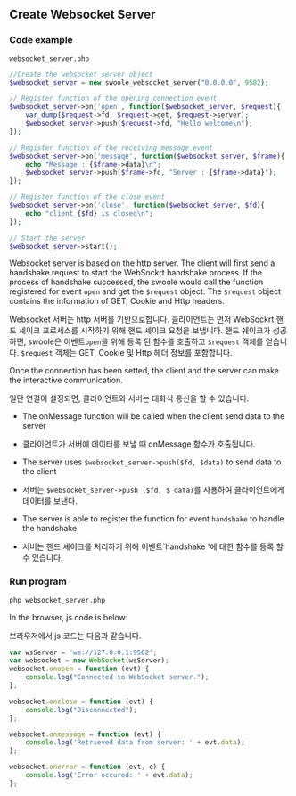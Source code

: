 ## Create Websocket Server

### Code example

`websocket_server.php`

``` php
//Create the websocket server object 
$websocket_server = new swoole_websocket_server("0.0.0.0", 9502);

// Register function of the opening connection event
$websocket_server->on('open', function($websocket_server, $request){
    var_dump($request->fd, $request->get, $request->server);
    $websocket_server->push($request->fd, "Hello welcome\n");
});

// Register function of the receiving message event
$websocket_server->on('message', function($websocket_server, $frame){
    echo "Message : {$frame->data}\n";
    $websocket_server->push($frame->fd, "Server : {$frame->data}");
});

// Register function of the close event
$websocket_server->on('close', function($websocket_server, $fd){
    echo "client_{$fd} is closed\n";
});

// Start the server
$websocket_server->start();
```

Websocket server is based on the http server. The client will first send a handshake request to start the WebSockrt handshake process. If the process of handshake successed, the swoole would call the function registered for event `open` and get the `$request` object. The `$request` object contains the information of GET, Cookie and Http headers. 

Websocket 서버는 http 서버를 기반으로합니다. 클라이언트는 먼저 WebSockrt 핸드 셰이크 프로세스를 시작하기 위해 핸드 셰이크 요청을 보냅니다. 핸드 쉐이크가 성공하면, swoole은 이벤트`open`을 위해 등록 된 함수를 호출하고 `$request` 객체를 얻습니다.  `$request` 객체는 GET, Cookie 및 Http 헤더 정보를 포함합니다.

Once the connection has been setted, the client and the server can make the interactive communication.

일단 연결이 설정되면, 클라이언트와 서버는 대화식 통신을 할 수 있습니다.

- The onMessage function will be called when the client send data to the server

- 클라이언트가 서버에 데이터를 보낼 때 onMessage 함수가 호출됩니다.

- The server uses `$websocket_server->push($fd, $data)` to send data to the client

- 서버는 `$websocket_server->push ($fd, $ data)`를 사용하여 클라이언트에게 데이터를 보낸다.

- The server is able to register the function for event `handshake` to handle the handshake

- 서버는 핸드 셰이크를 처리하기 위해 이벤트`handshake '에 대한 함수를 등록 할 수 있습니다.

### Run program

``` bash
php websocket_server.php
```

In the browser, js code is below:

브라우저에서 js 코드는 다음과 같습니다.

``` javascript
var wsServer = 'ws://127.0.0.1:9502';
var websocket = new WebSocket(wsServer);
websocket.onopen = function (evt) {
    console.log("Connected to WebSocket server.");
};

websocket.onclose = function (evt) {
    console.log("Disconnected");
};

websocket.onmessage = function (evt) {
    console.log('Retrieved data from server: ' + evt.data);
};

websocket.onerror = function (evt, e) {
    console.log('Error occured: ' + evt.data);
};

```
